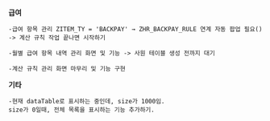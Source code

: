**급여**

    -급여 항목 관리 ZITEM_TY = 'BACKPAY' → ZHR_BACKPAY_RULE 연계 자동 팝업 필요()
    -> 계산 규칙 작업 끝나면 시작하기

    -월별 급여 항목 내역 관리 화면 및 기능 -> 사원 테이블 생성 전까지 대기

    -계산 규칙 관리 화면 마무리 및 기능 구현


**기타**

    -현재 dataTable로 표시하는 중인데, size가 1000임. 
    size가 0일때, 전체 목록을 표시하는 기능 추가하기.